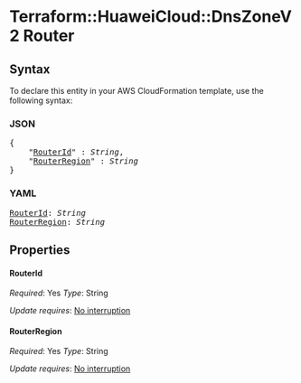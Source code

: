 # Terraform::HuaweiCloud::DnsZoneV2 Router

## Syntax

To declare this entity in your AWS CloudFormation template, use the following syntax:

### JSON

<pre>
{
    "<a href="#routerid" title="RouterId">RouterId</a>" : <i>String</i>,
    "<a href="#routerregion" title="RouterRegion">RouterRegion</a>" : <i>String</i>
}
</pre>

### YAML

<pre>
<a href="#routerid" title="RouterId">RouterId</a>: <i>String</i>
<a href="#routerregion" title="RouterRegion">RouterRegion</a>: <i>String</i>
</pre>

## Properties

#### RouterId

_Required_: Yes
_Type_: String

_Update requires_: [No interruption](https://docs.aws.amazon.com/AWSCloudFormation/latest/UserGuide/using-cfn-updating-stacks-update-behaviors.html#update-no-interrupt)

#### RouterRegion

_Required_: Yes
_Type_: String

_Update requires_: [No interruption](https://docs.aws.amazon.com/AWSCloudFormation/latest/UserGuide/using-cfn-updating-stacks-update-behaviors.html#update-no-interrupt)

